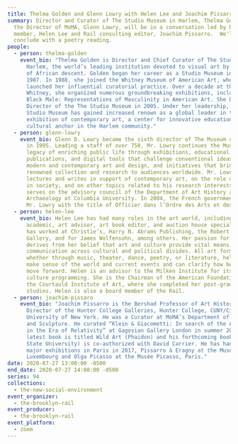 ```yaml
---
title: Thelma Golden and Glenn Lowry with Helen Lee and Joachim Pissarro
summary: Director and Curator of The Studio Museum in Harlem, Thelma Golden, and
  the Director of MoMA, Glenn Lowry, will be in a conversation led by Rail board
  member, Helen Lee and Rail consulting editor, Joachim Pissarro.  We'll
  conclude with a poetry reading.
people:
  - person: thelma-golden
    event_bio: "Thelma Golden is Director and Chief Curator of The Studio Museum in
      Harlem, the world’s leading institution devoted to visual art by artists
      of African descent. Golden began her career as a Studio Museum intern in
      1987. In 1988, she joined the Whitney Museum of American Art, where she
      launched her influential curatorial practice. Over a decade at the
      Whitney, she organized numerous groundbreaking exhibitions, including
      Black Male: Representations of Masculinity in American Art. She became
      Director of the The Studio Museum in 2005. Under her leadership, the
      Studio Museum has gained increased renown as a global leader in the
      exhibition of contemporary art, a center for innovative education, and a
      cultural anchor in the Harlem community."
  - person: glenn-lowry
    event_bio: Glenn D. Lowry became the sixth director of The Museum of Modern Art
      in 1995. Leading a staff of over 750, Mr. Lowry continues the Museum’s
      legacy of enriching public life through exhibitions, educational programs,
      publications, and digital tools that challenge conventional ideas about
      modern and contemporary art and design, and initiatives that bring MoMA’s
      renowned collection and research to audiences worldwide. Mr. Lowry
      lectures and writes in support of contemporary art, on the role of museums
      in society, and on other topics related to his research interests. He also
      serves on the advisory council of the Department of Art History and
      Archaeology at Columbia University. In 2004, the French government honored
      Mr. Lowry with the title of Officier dans l’Ordre des Arts et des Lettres.
  - person: helen-lee
    event_bio: Helen Lee has had many roles in the art world, including collector,
      academic, art advisor, art book editor, and auction house specialist. She
      has worked at Christie’s, Harry N. Abrams Publishing, the Robert Miller
      Gallery, and for James Wolfensohn, among others. Her passion for the arts
      derives from her belief that art and culture provide vital means of
      communication across cultural and political divides. All art forms,
      whether through music, theater, dance, poetry, or literature, help us to
      make sense of the world and current events and can clarify how best to
      move forward. Helen is an advisor to the Milken Institute for its art and
      culture programming. She is the Chairman of the American Foundation for
      the Courtauld Institute of Art, where she completed her post-graduate
      studies. Helen is also a board member of the Rail.
  - person: joachim-pissaro
    event_bio: "Joachim Pissarro is the Bershad Professor of Art History and
      Director of the Hunter College Galleries, Hunter College, CUNY/City
      University of New York. He was a Curator at MoMA’s Department of Painting
      and Sculpture. He curated “Klein & Giacometti: In search of the Absolute
      in the Era of Relativity” at Gagosian Gallery London in summer 2016. His
      latest book is titled Wild Art (Phaidon) and his forthcoming book (Penn
      State University) is co-authorized with David Carrier. He has had two
      major exhibitions in Paris in 2017, Pissarro à Eragny at the Musée du
      Luxembourg and Olga Picasso at the Musée Picasso, Paris."
date: 2020-07-27 13:00:00 -0500
end_date: 2020-07-27 14:00:00 -0500
series: 94
collections:
  - the-new-social-environment
event_organizer:
  - the-brooklyn-rail
event_producer:
  - the-brooklyn-rail
event_platform:
  - zoom
---
```

